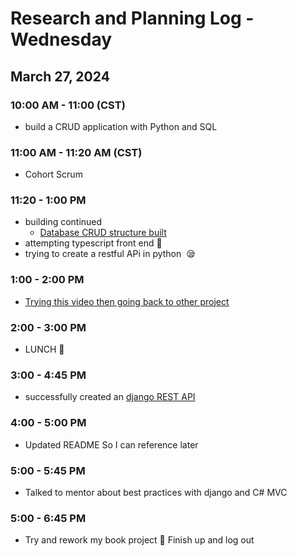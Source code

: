 # Research and Planning Log - Wednesday

## March 27, 2024

### 10:00 AM - 11:00 (CST)

- build a CRUD application with Python and SQL

### 11:00 AM - 11:20 AM (CST)

- Cohort Scrum

### 11:20 - 1:00 PM

- building continued
  - [Database CRUD structure built](https://github.com/MonBoza/booksDb.git)
- attempting typescript front end 🤡
- trying to create a restful APi in python  😪

### 1:00 - 2:00 PM

- [Trying this video then going back to other project](https://youtu.be/i5JykvxUk_A)

### 2:00 - 3:00 PM

- LUNCH 🍔

### 3:00 - 4:45 PM

- successfully created an [django REST API](https://github.com/MonBoza/drinks.git)

### 4:00 - 5:00 PM

- Updated README So I can reference later

### 5:00 - 5:45 PM

- Talked to mentor about best practices with django and C# MVC

### 5:00 - 6:45 PM

- Try and rework my book project 💩
Finish up and log out
